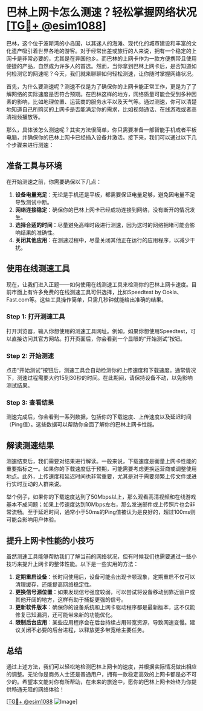 # 巴林上网卡怎么测速？轻松掌握网络状况 [[TG💪+ @esim1088](https://t.me/s/esim1088)]

巴林，这个位于波斯湾的小岛国，以其迷人的海滩、现代化的城市建设和丰富的文化遗产吸引着世界各地的游客。对于经常出差或旅行的人来说，拥有一个稳定的上网卡是非常必要的，尤其是在异国他乡。而巴林的上网卡作为一款方便携带且使用便捷的产品，自然成为许多人的首选。然而，当你拿到巴林上网卡后，是否知道如何检测它的网速呢？今天，我们就来聊聊如何轻松测速，让你随时掌握网络状况。

首先，为什么要测速呢？测速不仅是为了确保你的上网卡能正常工作，更是为了了解网络的实际速度是否符合预期。在巴林这样的地方，网络质量可能会受到多种因素的影响，比如地理位置、运营商的服务水平以及天气等。通过测速，你可以清楚地知道自己所购买的上网卡是否能满足你的需求，比如视频通话、在线游戏或者高清视频播放等。

那么，具体该怎么测速呢？其实方法很简单，你只需要准备一部智能手机或者平板电脑，并确保你的巴林上网卡已经插入设备并激活。接下来，我们可以通过以下几个步骤来进行测速：

## 准备工具与环境

在开始测速之前，你需要确保以下几点：

1. **设备电量充足**：无论是手机还是平板，都需要保证电量足够，避免因电量不足导致测试中断。
2. **网络连接稳定**：确保你的巴林上网卡已经成功连接到网络，没有断开的情况发生。
3. **选择合适的时间**：尽量避免高峰时段进行测速，因为这时的网络拥堵可能会影响结果的准确性。
4. **关闭其他应用**：在测速过程中，尽量关闭其他正在运行的应用程序，以减少干扰。

## 使用在线测速工具

现在，让我们进入正题——如何使用在线测速工具来检测你的巴林上网卡速度。目前市面上有许多免费的在线测速工具可供选择，比如Speedtest by Ookla、Fast.com等。这些工具操作简单，只需几秒钟就能给出准确的结果。

### Step 1: 打开测速工具

打开浏览器，输入你想使用的测速工具网址。例如，如果你想使用Speedtest，可以直接访问其官方网站。打开页面后，你会看到一个显眼的“开始测试”按钮。

### Step 2: 开始测速

点击“开始测试”按钮后，测速工具会自动检测你的上传速度和下载速度。通常情况下，测速过程需要大约15到30秒的时间。在此期间，请保持设备不动，以免影响测试结果。

### Step 3: 查看结果

测速完成后，你会看到一系列数据，包括你的下载速度、上传速度以及延迟时间（Ping值）。这些数据可以帮助你全面了解你的巴林上网卡性能。

## 解读测速结果

测速结束后，我们需要对结果进行解读。一般来说，下载速度是衡量上网卡性能的重要指标之一。如果你的下载速度低于预期，可能需要考虑更换运营商或调整使用地点。此外，上传速度和延迟时间也非常重要，尤其是对于需要频繁上传文件或进行实时互动的人群来说。

举个例子，如果你的下载速度达到了50Mbps以上，那么观看高清视频和在线游戏基本不成问题；如果上传速度达到10Mbps左右，那么发送邮件或上传照片也会非常流畅。至于延迟时间，通常小于50ms的Ping值被认为是良好的，超过100ms则可能会影响用户体验。

## 提升上网卡性能的小技巧

虽然测速工具能够帮助我们了解当前的网络状况，但有时候我们也需要通过一些小技巧来提升上网卡的整体性能。以下是一些实用的方法：

1. **定期重启设备**：长时间使用后，设备可能会出现卡顿现象，定期重启不仅可以清理缓存，还能提高网络稳定性。
2. **更换信号源位置**：如果发现信号强度较弱，可以尝试将设备移动到靠近窗户或其他开阔的地方，这样有助于捕捉更强的信号。
3. **更新软件版本**：确保你的设备系统和上网卡驱动程序都是最新版本，这不仅能修复已知漏洞，还可能带来新的功能优化。
4. **限制后台应用**：某些应用程序会在后台持续占用带宽资源，导致网速变慢。建议关闭不必要的后台进程，以释放更多带宽给主要任务。

## 总结

通过上述方法，我们可以轻松地检测巴林上网卡的速度，并根据实际情况做出相应的调整。无论你是商务人士还是普通用户，拥有一款稳定高效的上网卡都是必不可少的。希望本文能对你有所帮助，在未来的旅途中，愿你的巴林上网卡始终为你提供畅通无阻的网络体验！

[[TG💪+ @esim1088](https://t.me/s/esim1088) ![Image](https://i.postimg.cc/4NQfJmqS/Snipaste-2025-05-13-00-14-12.png)]